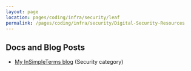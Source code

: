 ```yaml
---
layout: page
location: pages/coding/infra/security/leaf
permalink: /pages/coding/infra/security/Digital-Security-Resources
---
```


## Docs and Blog Posts

- [My InSimpleTerms blog](https://insimpleterms.blog/category/security) (Security category)
